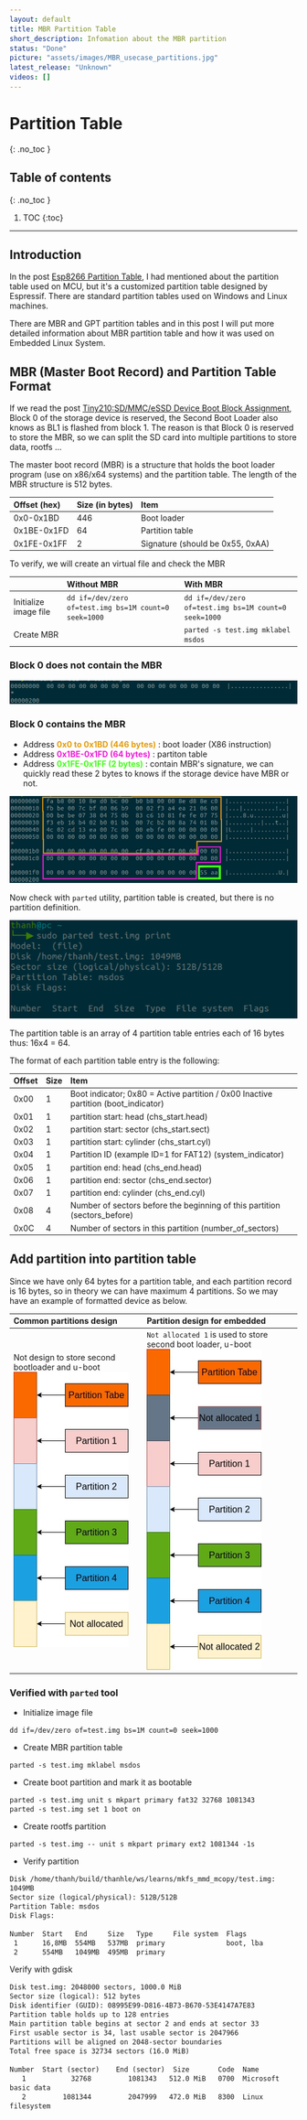 ```yaml
---
layout: default
title: MBR Partition Table
short_description: Infomation about the MBR partition
status: "Done"
picture: "assets/images/MBR_usecase_partitions.jpg"
latest_release: "Unknown"
videos: []
---
```


# Partition Table

{: .no_toc }

## Table of contents
{: .no_toc }

1. TOC
{:toc}

-----------------------------------
## Introduction

In the post [Esp8266 Partition Table](../embedded/esp8266/flash_map.md), I had mentioned about the partition table used on MCU, but it's a customized partition table designed by Espressif. There are standard partition tables used on Windows and Linux machines.

There are MBR and GPT partition tables and in this post I will put more detailed information about MBR partition table and how it was used on Embedded Linux System.

## MBR (Master Boot Record) and Partition Table Format

If we read the post [Tiny210:SD/MMC/eSSD Device Boot Block Assignment](https://thanhle.me/docs/uboot_kernel/2_tiny210/tiny210_information.html#sdmmcessd-device-boot-block-assignment), Block 0 of the storage device is reserved, the Second Boot Loader also knows as BL1 is flashed from block 1. The reason is that Block 0  is reserved to store the MBR, so we can split the SD card into multiple partitions to store data, rootfs ...

The master boot record (MBR) is a structure that holds the boot loader program (use on x86/x64 systems) and the partition table. The length of the MBR structure is 512 bytes.

|Offset (hex)|Size (in bytes)|Item|
|:-------------|:------------- |:---|
|0x0-0x1BD|446|Boot loader|
|0x1BE-0x1FD|64|Partition table|
|0x1FE-0x1FF|2|Signature (should be 0x55, 0xAA)|

To verify, we will create an virtual file and check the MBR

||Without MBR|With MBR|
|:-------------|:------------- |:---|
|Initialize image file|`dd if=/dev/zero of=test.img bs=1M count=0 seek=1000`|`dd if=/dev/zero of=test.img bs=1M count=0 seek=1000`|
|Create MBR||`parted -s test.img mklabel msdos`|

### Block 0 does not contain the MBR

![MBR_no_data](../../assets/images/MBR_no_data.jpg)

### Block 0 contains the MBR

- Address<span style="color:#e39c09"> <b>0x0 to 0x1BD (446 bytes)</b></span> : boot loader (X86 instruction)
- Address<span style="color:#ed1bd7"> <b>0x1BE-0x1FD (64 bytes)</b></span> : partiton table
- Address<span style="color:#41fd16"> <b>0x1FE-0x1FF (2 bytes)</b></span> : contain MBR's signature, we can quickly read these 2 bytes to knows if the storage device have MBR or not.

![MBR_partition_table](../../assets/images/MBR_partition_table.jpg)

Now check with `parted` utility, partition table is created, but there is no partition definition.

![MBR_test_parted](../../assets/images/MBR_test_parted.jpg)

The partition table is an array of 4 partition table entries each of 16 bytes thus: 16x4 = 64.

The format of each partition table entry is the following:

|Offset|Size|Item|
|:-------------|:------------- |:---|
|0x00|1|Boot indicator; 0x80 = Active partition / 0x00 Inactive partition (boot_indicator)|
|0x01|1|partition start: head (chs_start.head)|
|0x02|1|partition start: sector (chs_start.sect)|
|0x03|1|partition start: cylinder (chs_start.cyl)|
|0x04|1|Partition ID (example ID=1 for FAT12) (system_indicator)|
|0x05|1|partition end: head (chs_end.head)|
|0x06|1|partition end: sector (chs_end.sector)|
|0x07|1|partition end: cylinder (chs_end.cyl)|
|0x08|4|Number of sectors before the beginning of this partition (sectors_before)|
|0x0C|4|Number of sectors in this partition (number_of_sectors)|

## Add partition into partition table

Since we have only 64 bytes for a partition table, and each partition record is 16 bytes, so in theory we can have maximum 4 partitions. So we may have an example of formatted device as below.

|Common partitions design|Partition design for embedded |
|:---|:---|
|Not design to store second bootloader and u-boot<br>![MBR_theory_partitions](../../assets/images/MBR_theory_partitions.jpg)|`Not allocated 1` is used to store second boot loader, u-boot<br>![MBR_usecase_partitions](../../assets/images/MBR_usecase_partitions.jpg)|

### Verified with `parted` tool

- Initialize image file

```
dd if=/dev/zero of=test.img bs=1M count=0 seek=1000
```

- Create MBR partition table

```
parted -s test.img mklabel msdos
```

- Create boot partition and mark it as bootable

```
parted -s test.img unit s mkpart primary fat32 32768 1081343
parted -s test.img set 1 boot on
```

- Create rootfs partition

```
parted -s test.img -- unit s mkpart primary ext2 1081344 -1s
```

- Verify partition

```
Disk /home/thanh/build/thanhle/ws/learns/mkfs_mmd_mcopy/test.img: 1049MB
Sector size (logical/physical): 512B/512B
Partition Table: msdos
Disk Flags:

Number  Start   End     Size   Type     File system  Flags
 1      16,8MB  554MB   537MB  primary               boot, lba
 2      554MB   1049MB  495MB  primary

```

Verify with gdisk

```
Disk test.img: 2048000 sectors, 1000.0 MiB
Sector size (logical): 512 bytes
Disk identifier (GUID): 08995E99-D816-4B73-B670-53E4147A7E83
Partition table holds up to 128 entries
Main partition table begins at sector 2 and ends at sector 33
First usable sector is 34, last usable sector is 2047966
Partitions will be aligned on 2048-sector boundaries
Total free space is 32734 sectors (16.0 MiB)

Number  Start (sector)    End (sector)  Size       Code  Name
   1           32768         1081343   512.0 MiB   0700  Microsoft basic data
   2         1081344         2047999   472.0 MiB   8300  Linux filesystem
```
